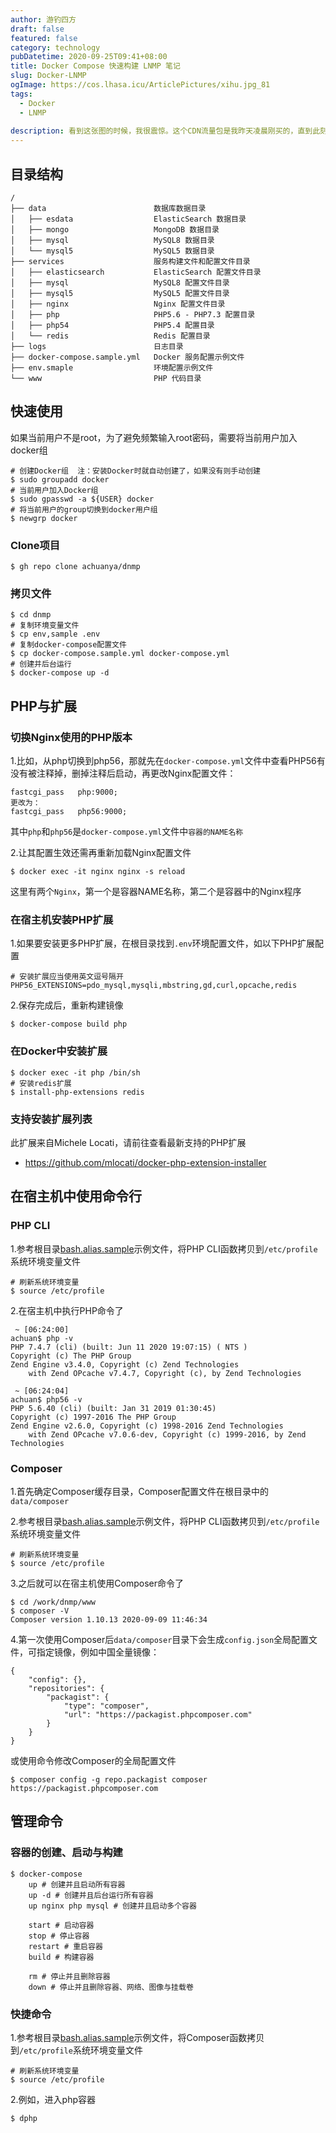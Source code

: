 ```yaml
---
author: 游钓四方
draft: false
featured: false
category: technology
pubDatetime: 2020-09-25T09:41+08:00
title: Docker Compose 快速构建 LNMP 笔记
slug: Docker-LNMP
ogImage: https://cos.lhasa.icu/ArticlePictures/xihu.jpg_81
tags:
  - Docker
  - LNMP
  
description: 看到这张图的时候，我很震惊。这个CDN流量包是我昨天凌晨刚买的，直到此刻才发现我的CDN流量被恶意盗刷了
---
```


## 目录结构

```shell
/
├── data                        数据库数据目录
│   ├── esdata                  ElasticSearch 数据目录
│   ├── mongo                   MongoDB 数据目录
│   ├── mysql                   MySQL8 数据目录
│   └── mysql5                  MySQL5 数据目录
├── services                    服务构建文件和配置文件目录
│   ├── elasticsearch           ElasticSearch 配置文件目录
│   ├── mysql                   MySQL8 配置文件目录
│   ├── mysql5                  MySQL5 配置文件目录
│   ├── nginx                   Nginx 配置文件目录
│   ├── php                     PHP5.6 - PHP7.3 配置目录
│   ├── php54                   PHP5.4 配置目录
│   └── redis                   Redis 配置目录
├── logs                        日志目录
├── docker-compose.sample.yml   Docker 服务配置示例文件
├── env.smaple                  环境配置示例文件
└── www                         PHP 代码目录
```

## 快速使用

如果当前用户不是root，为了避免频繁输入root密码，需要将当前用户加入docker组

```shell
# 创建Docker组  注：安装Docker时就自动创建了，如果没有则手动创建
$ sudo groupadd docker
# 当前用户加入Docker组
$ sudo gpasswd -a ${USER} docker
# 将当前用户的group切换到docker用户组
$ newgrp docker
```

### Clone项目

```shell
$ gh repo clone achuanya/dnmp
```

### 拷贝文件

```shell
$ cd dnmp
# 复制环境变量文件
$ cp env,sample .env
# 复制docker-compose配置文件
$ cp docker-compose.sample.yml docker-compose.yml
# 创建并后台运行
$ docker-compose up -d
```

## PHP与扩展

### 切换Nginx使用的PHP版本

1.比如，从php切换到php56，那就先在`docker-compose.yml`文件中查看PHP56有没有被注释掉，删掉注释后启动，再更改Nginx配置文件：

```shell
fastcgi_pass   php:9000;
更改为：
fastcgi_pass   php56:9000;
```

其中`php`和`php56`是`docker-compose.yml`文件中`容器的NAME名称`

2.让其配置生效还需再重新加载Nginx配置文件

```shell
$ docker exec -it nginx nginx -s reload
```

这里有两个`Nginx`，第一个是容器NAME名称，第二个是容器中的Nginx程序

### 在宿主机安装PHP扩展

1.如果要安装更多PHP扩展，在根目录找到`.env`环境配置文件，如以下PHP扩展配置

```shell
# 安装扩展应当使用英文逗号隔开
PHP56_EXTENSIONS=pdo_mysql,mysqli,mbstring,gd,curl,opcache,redis
```

2.保存完成后，重新构建镜像

```shell
$ docker-compose build php
```

### 在Docker中安装扩展

```shell
$ docker exec -it php /bin/sh
# 安装redis扩展
$ install-php-extensions redis
```

### 支持安装扩展列表
此扩展来自Michele Locati，请前往查看最新支持的PHP扩展
- https://github.com/mlocati/docker-php-extension-installer

## 在宿主机中使用命令行
### PHP CLI

1.参考根目录[bash.alias.sample](https://github.com/achuanya/dnmp/blob/master/bash.alias.sample)示例文件，将PHP CLI函数拷贝到`/etc/profile`系统环境变量文件

```shell
# 刷新系统环境变量
$ source /etc/profile
```

2.在宿主机中执行PHP命令了

```shell
 ~ [06:24:00]
achuan$ php -v
PHP 7.4.7 (cli) (built: Jun 11 2020 19:07:15) ( NTS )
Copyright (c) The PHP Group
Zend Engine v3.4.0, Copyright (c) Zend Technologies
    with Zend OPcache v7.4.7, Copyright (c), by Zend Technologies
    
 ~ [06:24:04]
achuan$ php56 -v
PHP 5.6.40 (cli) (built: Jan 31 2019 01:30:45) 
Copyright (c) 1997-2016 The PHP Group
Zend Engine v2.6.0, Copyright (c) 1998-2016 Zend Technologies
    with Zend OPcache v7.0.6-dev, Copyright (c) 1999-2016, by Zend Technologies
```

### Composer

1.首先确定Composer缓存目录，Composer配置文件在根目录中的`data/composer`

2.参考根目录[bash.alias.sample](https://github.com/achuanya/dnmp/blob/master/bash.alias.sample)示例文件，将PHP CLI函数拷贝到`/etc/profile`系统环境变量文件

```shell
# 刷新系统环境变量
$ source /etc/profile
```

3.之后就可以在宿主机使用Composer命令了

```shell
$ cd /work/dnmp/www
$ composer -V
Composer version 1.10.13 2020-09-09 11:46:34
```

4.第一次使用Composer后`data/composer`目录下会生成`config.json`全局配置文件，可指定镜像，例如中国全量镜像：

```shell
{
    "config": {},
    "repositories": {
        "packagist": {
            "type": "composer",
            "url": "https://packagist.phpcomposer.com"
        }
    }
}
```

或使用命令修改Composer的全局配置文件

```shell
$ composer config -g repo.packagist composer https://packagist.phpcomposer.com
```

## 管理命令

### 容器的创建、启动与构建

```shell
$ docker-compose
	up # 创建并且启动所有容器
	up -d # 创建并且后台运行所有容器
	up nginx php mysql # 创建并且启动多个容器
	
	start # 启动容器
	stop # 停止容器
	restart # 重启容器
	build # 构建容器
	
	rm # 停止并且删除容器
	down # 停止并且删除容器、网络、图像与挂载卷
```

### 快捷命令

1.参考根目录[bash.alias.sample](https://github.com/achuanya/dnmp/blob/master/bash.alias.sample)示例文件，将Composer函数拷贝到`/etc/profile`系统环境变量文件

```shell
# 刷新系统环境变量
$ source /etc/profile
```

2.例如，进入php容器

```shell
$ dphp
```